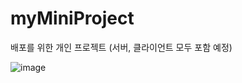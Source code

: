 # myMiniProject
배포를 위한 개인 프로젝트 (서버, 클라이언트 모두 포함 예정)

![image](https://user-images.githubusercontent.com/73116773/146720004-b4df6921-f406-40c4-be2c-d694e26f569c.png)


